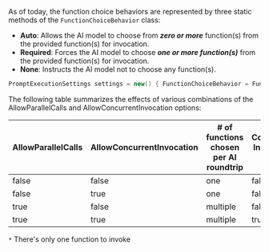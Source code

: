 As of today, the function choice behaviors are represented by three static methods of the `FunctionChoiceBehavior` class:

- **Auto**: Allows the AI model to choose from ***zero or more*** function(s) from the provided function(s) for invocation.
- **Required**: Forces the AI model to choose ***one or more function(s)*** from the provided function(s) for invocation.
- **None**: Instructs the AI model not to choose any function(s).


```csharp
PromptExecutionSettings settings = new() { FunctionChoiceBehavior = FunctionChoiceBehavior.Auto() };
```

The following table summarizes the effects of various combinations of the AllowParallelCalls and AllowConcurrentInvocation options:

| AllowParallelCalls  | AllowConcurrentInvocation | # of functions chosen per AI roundtrip  | Concurrent Invocation by SK |
|---------------------|---------------------------|-----------------------------------------|-----------------------|
| false               | false                     | one                                     | false                 |
| false               | true                      | one                                     | false*                |
| true                | false                     | multiple                                | false                 |
| true                | true                      | multiple                                | true                  |

`*` There's only one function to invoke